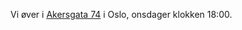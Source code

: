 
Vi øver i [Akersgata 74](https://www.google.no/maps/?q=Akersgata+74%2C+0180+Oslo) i Oslo, onsdager klokken 18:00.
